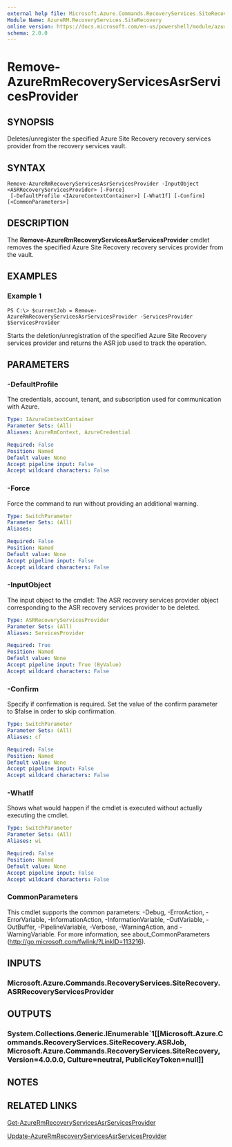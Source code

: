 ```yaml
---
external help file: Microsoft.Azure.Commands.RecoveryServices.SiteRecovery.dll-Help.xml
Module Name: AzureRM.RecoveryServices.SiteRecovery
online version: https://docs.microsoft.com/en-us/powershell/module/azurerm.recoveryservices.siterecovery/remove-azurermrecoveryservicesasrservicesprovider
schema: 2.0.0
---
```


# Remove-AzureRmRecoveryServicesAsrServicesProvider

## SYNOPSIS
Deletes/unregister the specified Azure Site Recovery recovery services provider from the recovery services vault.

## SYNTAX

```
Remove-AzureRmRecoveryServicesAsrServicesProvider -InputObject <ASRRecoveryServicesProvider> [-Force]
 [-DefaultProfile <IAzureContextContainer>] [-WhatIf] [-Confirm] [<CommonParameters>]
```

## DESCRIPTION
The **Remove-AzureRmRecoveryServicesAsrServicesProvider** cmdlet removes the specified Azure Site Recovery recovery services provider from the vault.

## EXAMPLES

### Example 1
```
PS C:\> $currentJob = Remove-AzureRmRecoveryServicesAsrServicesProvider -ServicesProvider $ServicesProvider
```

Starts the deletion/unregistration of the specified Azure Site Recovery services provider and returns the ASR job used to track the operation.

## PARAMETERS

### -DefaultProfile
The credentials, account, tenant, and subscription used for communication with Azure.


```yaml
Type: IAzureContextContainer
Parameter Sets: (All)
Aliases: AzureRmContext, AzureCredential

Required: False
Position: Named
Default value: None
Accept pipeline input: False
Accept wildcard characters: False
```

### -Force
Force the command to run without providing an additional warning.

```yaml
Type: SwitchParameter
Parameter Sets: (All)
Aliases:

Required: False
Position: Named
Default value: None
Accept pipeline input: False
Accept wildcard characters: False
```

### -InputObject
The input object to the cmdlet: The ASR recovery services provider object corresponding to the ASR recovery services provider to be deleted.

```yaml
Type: ASRRecoveryServicesProvider
Parameter Sets: (All)
Aliases: ServicesProvider

Required: True
Position: Named
Default value: None
Accept pipeline input: True (ByValue)
Accept wildcard characters: False
```

### -Confirm
Specify if confirmation is required. Set the value of the confirm parameter to $false in order to skip confirmation.

```yaml
Type: SwitchParameter
Parameter Sets: (All)
Aliases: cf

Required: False
Position: Named
Default value: None
Accept pipeline input: False
Accept wildcard characters: False
```

### -WhatIf
Shows what would happen if the cmdlet is executed without actually executing the cmdlet.

```yaml
Type: SwitchParameter
Parameter Sets: (All)
Aliases: wi

Required: False
Position: Named
Default value: None
Accept pipeline input: False
Accept wildcard characters: False
```

### CommonParameters
This cmdlet supports the common parameters: -Debug, -ErrorAction, -ErrorVariable, -InformationAction, -InformationVariable, -OutVariable, -OutBuffer, -PipelineVariable, -Verbose, -WarningAction, and -WarningVariable. For more information, see about_CommonParameters (http://go.microsoft.com/fwlink/?LinkID=113216).

## INPUTS

### Microsoft.Azure.Commands.RecoveryServices.SiteRecovery.ASRRecoveryServicesProvider

## OUTPUTS

### System.Collections.Generic.IEnumerable`1[[Microsoft.Azure.Commands.RecoveryServices.SiteRecovery.ASRJob, Microsoft.Azure.Commands.RecoveryServices.SiteRecovery, Version=4.0.0.0, Culture=neutral, PublicKeyToken=null]]

## NOTES

## RELATED LINKS

[Get-AzureRmRecoveryServicesAsrServicesProvider](./Get-AzureRmRecoveryServicesAsrServicesProvider.md)

[Update-AzureRmRecoveryServicesAsrServicesProvider](./Update-AzureRmRecoveryServicesAsrServicesProvider.md)
